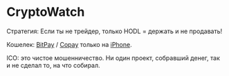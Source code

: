 # CryptoWatch

Стратегия:
Если ты не трейдер, только HODL = держать и не продавать!

Кошелек: <a href="https://bitpay.com">BitPay</a> / <a href="https://copay.io">Copay</a> только на <a href="https://appsto.re/ru/gLtHeb.i">iPhone</a>.

ICO: это чистое мошенничество. Ни один проект, собравший денег, так и не сделал то, на что собирал.

